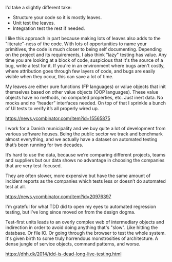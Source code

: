 I'd take a slightly different take:

- Structure your code so it is mostly leaves.
- Unit test the leaves.
- Integration test the rest if needed.

I like this approach in part because making lots of leaves also adds to the "literate"-ness of the code. With lots of opportunities to name your primitives, the code is much closer to being self documenting.
Depending on the project and its requirements, I also think "lazy" testing has value. Any time you are looking at a block of code, suspicious that it's the source of a bug, write a test for it. If you're in an environment where bugs aren't costly, where attribution goes through few layers of code, and bugs are easily visible when they occur, this can save a lot of time.

My leaves are either pure functions (FP languages) or value objects that init themselves based on other value objects (OOP languages). These value objects have no methods, no computed properties, etc. Just inert data.
No mocks and no “header” interfaces needed.
On top of that I sprinkle a bunch of UI tests to verify it’s all properly wired up.

https://news.ycombinator.com/item?id=15565875

I work for a Danish municipality and we buy quite a lot of development from various software houses. Being the public sector we track and benchmark almost everything, and we actually have a dataset on automated testing that’s been running for two decades.

It’s hard to use the data, because we’re comparing different projects, teams and suppliers but our data shows no advantage in choosing the companies that are very test-focused.

They are often slower, more expensive but have the same amount of incident reports as the companies which tests less or doesn’t do automated test at all.

https://news.ycombinator.com/item?id=20976397

I'm grateful for what TDD did to open my eyes to automated regression testing, but I've long since moved on from the design dogma.

Test-first units leads to an overly complex web of intermediary objects and indirection in order to avoid doing anything that's "slow". Like hitting the database. Or file IO. Or going through the browser to test the whole system. It's given birth to some truly horrendous monstrosities of architecture. A dense jungle of service objects, command patterns, and worse.

https://dhh.dk/2014/tdd-is-dead-long-live-testing.html
